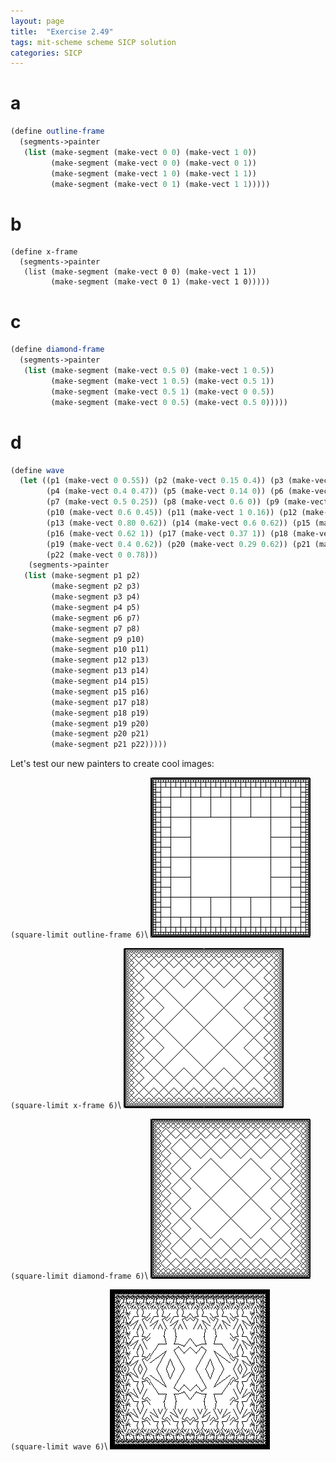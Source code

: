 ```yaml
---
layout: page
title:  "Exercise 2.49"
tags: mit-scheme scheme SICP solution
categories: SICP
---
```

# a
```scheme
(define outline-frame
  (segments->painter
   (list (make-segment (make-vect 0 0) (make-vect 1 0))
         (make-segment (make-vect 0 0) (make-vect 0 1))
         (make-segment (make-vect 1 0) (make-vect 1 1))
         (make-segment (make-vect 0 1) (make-vect 1 1)))))
```
# b
```schme
(define x-frame
  (segments->painter
   (list (make-segment (make-vect 0 0) (make-vect 1 1))
         (make-segment (make-vect 0 1) (make-vect 1 0)))))

```
# c
```scheme
(define diamond-frame
  (segments->painter
   (list (make-segment (make-vect 0.5 0) (make-vect 1 0.5))
         (make-segment (make-vect 1 0.5) (make-vect 0.5 1))
         (make-segment (make-vect 0.5 1) (make-vect 0 0.5))
         (make-segment (make-vect 0 0.5) (make-vect 0.5 0)))))
```
# d
```scheme
(define wave
  (let ((p1 (make-vect 0 0.55)) (p2 (make-vect 0.15 0.4)) (p3 (make-vect 0.29 0.55))
        (p4 (make-vect 0.4 0.47)) (p5 (make-vect 0.14 0)) (p6 (make-vect 0.39 0))
        (p7 (make-vect 0.5 0.25)) (p8 (make-vect 0.6 0)) (p9 (make-vect 0.85 0))
        (p10 (make-vect 0.6 0.45)) (p11 (make-vect 1 0.16)) (p12 (make-vect 1 0.32))
        (p13 (make-vect 0.80 0.62)) (p14 (make-vect 0.6 0.62)) (p15 (make-vect 0.65 0.81))
        (p16 (make-vect 0.62 1)) (p17 (make-vect 0.37 1)) (p18 (make-vect 0.35 0.81))
        (p19 (make-vect 0.4 0.62)) (p20 (make-vect 0.29 0.62)) (p21 (make-vect 0.15 0.57))
        (p22 (make-vect 0 0.78)))   
    (segments->painter
   (list (make-segment p1 p2)
         (make-segment p2 p3)      
         (make-segment p3 p4)
         (make-segment p4 p5)
         (make-segment p6 p7)
         (make-segment p7 p8)
         (make-segment p9 p10)
         (make-segment p10 p11)
         (make-segment p12 p13)
         (make-segment p13 p14)
         (make-segment p14 p15)
         (make-segment p15 p16)
         (make-segment p17 p18)
         (make-segment p18 p19)
         (make-segment p19 p20)
         (make-segment p20 p21)
         (make-segment p21 p22)))))
```
Let's test our new painters to create cool images:

`(square-limit outline-frame 6)`\\
![](/assets/Ex2.49a.png)

`(square-limit x-frame 6)`\\
![](/assets/Ex2.49b.png)

`(square-limit diamond-frame 6)`\\
![](/assets/Ex2.49c.png)

`(square-limit wave 6)`\\
![](/assets/Ex2.49d.png)
